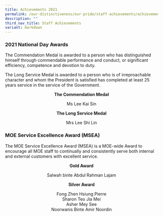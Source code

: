 ```yaml
---
title: Achievements 2021
permalink: /our-distinctiveness/our-pride/staff-achievements/achievements-2021/
description: ""
third_nav_title: Staff Achievements
variant: markdown
---
```

### **2021 National Day Awards**

The Commendation Medal is awarded to a person who has distinguished himself through commendable performance and conduct, or significant efficiency, competence and devotion to duty.

The Long Service Medal is awarded to a person who is of irreproachable character and whom the President is satisfied has completed at least 25 years service in the service of the Government.

<b><center>The Commendation Medal</center></b>
<center>Ms Lee Kai Sin</center>

<b><center>The Long Service Medal</center></b>
<center>Mrs Lee Shi Lin</center>

### **MOE Service Excellence Award (MSEA)**

The MOE Service Excellence Award (MSEA) is a MOE-wide Award to encourage all MOE staff to continually and consistently serve both internal and external customers with excellent service.

<b><center>Gold Award</center></b>
<center>Salwah binte Abdul Rahman Lajam</center>

<b><center>Silver Award </center></b>
<p></p><center>Fong Zhen Hsiung Pierre <br>
Sharon Teo Jia Mei <br>
Asher Mey See <br>
Noorwanis Binte Amir Noordin</center><p></p>